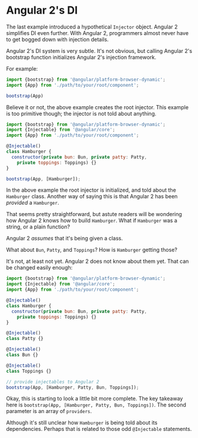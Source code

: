 # Angular 2's DI

The last example introduced a hypothetical `Injector` object.  Angular 2
simplifies DI even further.  With Angular 2, programmers almost never have to get
bogged down with injection details.

Angular 2's DI system is very subtle.  It's not obvious, but calling Angular 2's
bootstrap function initializes Angular 2's injection framework.

For example:

```js
import {bootstrap} from '@angular/platform-browser-dynamic';
import {App} from './path/to/your/root/component';

bootstrap(App)
```

Believe it or not, the above example creates the root injector.  This example is
too primitive though; the injector is not told about anything.

```js
import {bootstrap} from '@angular/platform-browser-dynamic';
import {Injectable} from '@angular/core';
import {App} from './path/to/your/root/component';

@Injectable()
class Hamburger {
  constructor(private bun: Bun, private patty: Patty,
    private toppings: Toppings) {}
}

bootstrap(App, [Hamburger]);
```

In the above example the root injector is initialized, and told about the
`Hamburger` class.  Another way of saying this is that Angular 2 has been
_provided_ a `Hamburger`.

That seems pretty straightforward, but astute readers will be wondering how
Angular 2 knows how to build `Hamburger`.  What if `Hamburger` was a string, or
a plain function?

Angular 2 _assumes_ that it's being given a class.

What about `Bun`, `Patty`, and `Toppings`? How is `Hamburger` getting those?

It's not, at least not yet.  Angular 2 does not know about them yet.  That can
be changed easily enough:

```js
import {bootstrap} from '@angular/platform-browser-dynamic';
import {Injectable} from '@angular/core';
import {App} from './path/to/your/root/component';

@Injectable()
class Hamburger {
  constructor(private bun: Bun, private patty: Patty,
    private toppings: Toppings) {}
}

@Injectable()
class Patty {}

@Injectable()
class Bun {}

@Injectable()
class Toppings {}

// provide injectables to Angular 2
bootstrap(App, [Hamburger, Patty, Bun, Toppings]);
```

Okay, this is starting to look a little bit more complete.  The key takeaway
here is `bootstrap(App, [Hamburger, Patty, Bun, Toppings])`.  The second
parameter is an array of `providers`.

Although it's still unclear how `Hamburger` is being told about its
dependencies.  Perhaps that is related to those odd `@Injectable` statements.
